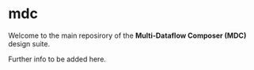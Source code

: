 # mdc
Welcome to the main reposirory of the **Multi-Dataflow Composer (MDC)** design suite.

Further info to be added here.
